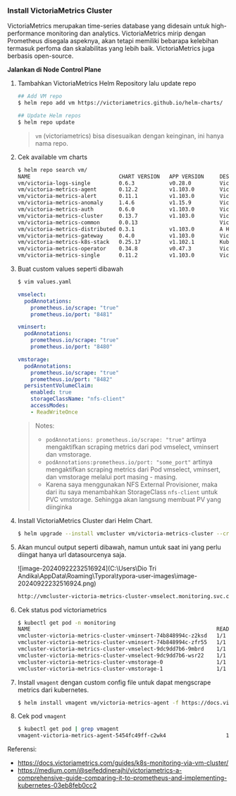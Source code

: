 ### Install VictoriaMetrics Cluster

VictoriaMetrics merupakan time-series database yang didesain untuk high-performance monitoring dan analytics. VictoriaMetrics mirip dengan Prometheus disegala aspeknya, akan tetapi memiliki bebarapa kelebihan termasuk perfoma dan skalabilitas yang lebih baik. VictoriaMetrics juga berbasis open-source.

**Jalankan di Node Control Plane**

1. Tambahkan VictoriaMetrics Helm Repository lalu update repo

   ```bash
   ## Add VM repo
   $ helm repo add vm https://victoriametrics.github.io/helm-charts/
   
   ## Update Helm repos
   $ helm repo update
   ```

   > `vm` (victoriametrics) bisa disesuaikan dengan keinginan, ini hanya nama repo.

2. Cek available vm charts

   ```bash
   $ helm repo search vm/
   NAME                            CHART VERSION   APP VERSION     DESCRIPTION 
   vm/victoria-logs-single         0.6.3           v0.28.0         Victoria Logs Single version - high-performance...
   vm/victoria-metrics-agent       0.12.2          v1.103.0        Victoria Metrics Agent - collects metrics from ...
   vm/victoria-metrics-alert       0.11.1          v1.103.0        Victoria Metrics Alert - executes a list of giv...
   vm/victoria-metrics-anomaly     1.4.6           v1.15.9         Victoria Metrics Anomaly Detection - a service ...
   vm/victoria-metrics-auth        0.6.0           v1.103.0        Victoria Metrics Auth - is a simple auth proxy ...
   vm/victoria-metrics-cluster     0.13.7          v1.103.0        Victoria Metrics Cluster version - high-perform...
   vm/victoria-metrics-common      0.0.13                          Victoria Metrics Common - contains shared templ...
   vm/victoria-metrics-distributed 0.3.1           v1.103.0        A Helm chart for Running VMCluster on Multiple ...
   vm/victoria-metrics-gateway     0.4.0           v1.103.0        Victoria Metrics Gateway - Auth & Rate-Limittin...
   vm/victoria-metrics-k8s-stack   0.25.17         v1.102.1        Kubernetes monitoring on VictoriaMetrics stack....
   vm/victoria-metrics-operator    0.34.8          v0.47.3         Victoria Metrics Operator                         
   vm/victoria-metrics-single      0.11.2          v1.103.0        Victoria Metrics Single version - high-performa...
   ```

3. Buat custom values seperti dibawah

   ```bash
   $ vim values.yaml
   ```

   ```yaml
   vmselect:
     podAnnotations:
       prometheus.io/scrape: "true"
       prometheus.io/port: "8481"
   
   vminsert:
     podAnnotations:
       prometheus.io/scrape: "true"
       prometheus.io/port: "8480"
   
   vmstorage:
     podAnnotations:
       prometheus.io/scrape: "true"
       prometheus.io/port: "8482"
     persistentVolumeClaim:
       enabled: true
       storageClassName: "nfs-client"
       accessModes:
       - ReadWriteOnce
   
   ```

   > Notes:
   >
   > - `podAnnotations: prometheus.io/scrape: "true"` artinya mengaktifkan scraping metrics dari pod vmselect, vminsert dan vmstorage.
   > - `podAnnotations:prometheus.io/port: "some_port"` artinya mengaktifkan scraping metrics dari Pod vmselect, vminsert, dan vmstorage melalui port masing - masing.
   > - Karena saya menggunakan NFS External Provisioner, maka dari itu saya menambahkan StorageClass `nfs-client` untuk PVC vmstorage. Sehingga akan langsung membuat PV yang diinginka

4. Install VictoriaMetrics Cluster dari Helm Chart.

   ```bash
   $ helm upgrade --install vmcluster vm/victoria-metrics-cluster --create-namespace -n monitoring --values values.yaml
   ```

5. Akan muncul output seperti dibawah, namun untuk saat ini yang perlu diingat hanya url datasourcenya saja.

   ![image-20240922232516924](C:\Users\Dio Tri Andika\AppData\Roaming\Typora\typora-user-images\image-20240922232516924.png)

   ```bash
   http://vmcluster-victoria-metrics-cluster-vmselect.monitoring.svc.cluster.local:8481/select/0/prometheus/
   ```

6. Cek status pod victoriametrics

   ```bash
   $ kubectl get pod -n monitoring
   NAME                                                           READY   STATUS    RESTARTS   AGE
   vmcluster-victoria-metrics-cluster-vminsert-74b848994c-z2ksd   1/1     Running   0          31m
   vmcluster-victoria-metrics-cluster-vminsert-74b848994c-zfr55   1/1     Running   0          31m
   vmcluster-victoria-metrics-cluster-vmselect-9dc9dd7b6-9mbrd    1/1     Running   0          31m
   vmcluster-victoria-metrics-cluster-vmselect-9dc9dd7b6-wsr22    1/1     Running   0          31m
   vmcluster-victoria-metrics-cluster-vmstorage-0                 1/1     Running   0          31m
   vmcluster-victoria-metrics-cluster-vmstorage-1                 1/1     Running   0          30m
   ```

7. Install `vmagent` dengan custom config file untuk dapat mengscrape metrics dari kubernetes.

   ```bash 
   $ helm install vmagent vm/victoria-metrics-agent -f https://docs.victoriametrics.com/guides/examples/guide-vmcluster-vmagent-values.yaml
   ```

8. Cek pod `vmagent`

   ```bash
   $ kubectl get pod | grep vmagent
   vmagent-victoria-metrics-agent-5454fc49ff-c2wk4                   1/1     Running   0              83s
   ```

Referensi:

- https://docs.victoriametrics.com/guides/k8s-monitoring-via-vm-cluster/
- https://medium.com/@seifeddinerajhi/victoriametrics-a-comprehensive-guide-comparing-it-to-prometheus-and-implementing-kubernetes-03eb8feb0cc2
